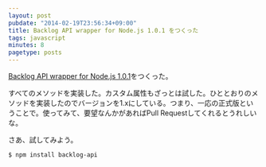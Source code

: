 ```yaml
---
layout: post
pubdate: "2014-02-19T23:56:34+09:00"
title: Backlog API wrapper for Node.js 1.0.1 をつくった
tags: javascript
minutes: 8
pagetype: posts
---
```

[Backlog API wrapper for Node.js 1.0.1][bouzuya/node-backlog-api@1.0.1]をつくった。


すべてのメソッドを実装した。カスタム属性もざっとは試した。ひととおりのメソッドを実装したのでバージョンを1.xにしている。つまり、一応の正式版ということで。使ってみて、要望なんかがあればPull Requestしてくれるとうれしいな。

さあ、試してみよう。

    $ npm install backlog-api

[bouzuya/node-backlog-api@1.0.1]: https://github.com/bouzuya/node-backlog-api/tree/1.0.1
